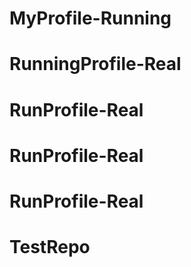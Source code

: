 # MyProfile-Running
# RunningProfile-Real
# RunProfile-Real
# RunProfile-Real
# RunProfile-Real
# TestRepo
